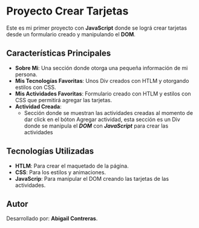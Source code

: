 # Proyecto Crear Tarjetas

Este es mi primer proyecto con **JavaScript** donde se lográ crear tarjetas desde un formulario creado y manipulando el **DOM**.

## Características Principales

- **Sobre Mi**: Una sección donde otorga una pequeña información de mi persona.
- **Mis Tecnologías Favoritas**: Unos Div creados con HTLM y otorgando estilos con CSS.
- **Mis Actividades Favoritas**: Formulario creado con HTLM y estilos con CSS que permitirá agregar las tarjetas.
- **Actividad Creada**:
  - Sección donde se muestran las actividades creadas al momento de dar click en el bóton Agregar actividad, esta sección es un Div donde se manipula el ***DOM*** con ***JavaScript*** para crear las actividades

## Tecnologías Utilizadas


- **HTLM**: Para crear el maquetado de la página.
- **CSS**: Para los estilos y animaciones.
- **JavaScrip**: Para manipular el DOM creando las tarjetas de las actividades.

## Autor

Desarrollado por: **Abigail Contreras**.

